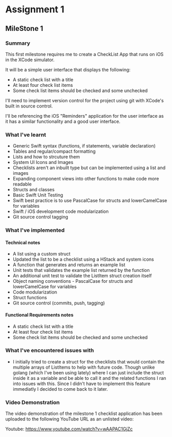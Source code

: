 # Assignment 1

## MileStone 1

### Summary

This first milestone requires me to create a CheckList App that runs on iOS in the XCode simulator.

It will be a simple user interface that displays the following:
- A static check list with a title
- At least four check list items
- Some check list items should be checked and some unchecked

I'll need to implement version control for the project using git with XCode's built in source control.

I'll be referencing the iOS "Reminders" application for the user interface as it has a similar functionality and a good user interface.

### What I've learnt

- Generic Swift syntax (functions, if statements, variable declaration)
- Tables and regular/compact formatting
- Lists and how to strcuture them
- System UI Icons and Images
- Checklists aren't an inbuilt type but can be implemented using a list and images
- Expanding component views into other functions to make code more readable
- Structs and classes
- Basic Swift Unit Testing
- Swift best practice is to use PascalCase for structs and lowerCamelCase for variables
- Swift / iOS development code modularization
- Git source control tagging

### What I've implemented

#### Technical notes

- A list using a custom struct
- Updated the list to be a checklist using a HStack and system icons
- A function that generates and returns an example list 
- Unit tests that validates the example list returned by the function
- An additional unit test to validate the ListItem struct creation itself 
- Object naming conventions - PascalCase for structs and lowerCamelCase for variables
- Code modularization
- Struct functions
- Git source control (commits, push, tagging)

#### Functional Requirements notes

- A static check list with a title
- At least four check list items
- Some check list items should be checked and some unchecked

### What I've encountered issues with

- I initially tried to create a struct for the checklists that would contain the multiple arrays of ListItems to help with future code. Though unlike golang (which I've been using lately) where I can just include the struct inside it as a variable and be able to call it and the related functions I ran into issues with this. Since I didn't have to implement this feature immediatly I decided to come back to it later.

### Video Demonstration

The video demonstration of the milestone 1 checklist application has been uploaded to the following YouTube URL as an unlisted video:

Youtube: https://www.youtube.com/watch?v=wAAPAC1GjZc
